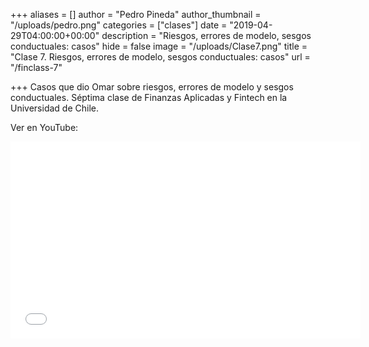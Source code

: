 +++
aliases = []
author = "Pedro Pineda"
author_thumbnail = "/uploads/pedro.png"
categories = ["clases"]
date = "2019-04-29T04:00:00+00:00"
description = "Riesgos, errores de modelo, sesgos conductuales: casos"
hide = false
image = "/uploads/Clase7.png"
title = "Clase 7. Riesgos, errores de modelo, sesgos conductuales: casos"
url = "/finclass-7"

+++
Casos que dio Omar sobre riesgos, errores de modelo y sesgos conductuales. Séptima clase de Finanzas Aplicadas y Fintech en la Universidad de Chile.

Ver en YouTube:

<iframe width="560" height="315" src="[https://www.youtube.com/embed/f2g_XUTLuAM](https://www.youtube.com/embed/f2g_XUTLuAM "https://www.youtube.com/embed/f2g_XUTLuAM")" frameborder="0" allow="accelerometer; autoplay; encrypted-media; gyroscope; picture-in-picture" allowfullscreen>
</iframe>